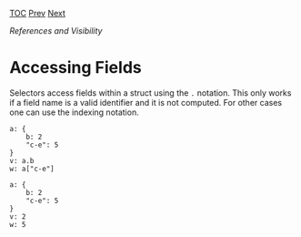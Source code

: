 [TOC](Readme.md) [Prev](scopes.md) [Next](aliases.md)

_References and Visibility_

# Accessing Fields

Selectors access fields within a struct using the `.` notation.
This only works if a field name is a valid identifier and it is not computed.
For other cases one can use the indexing notation.


<!-- CUE editor -->
```
a: {
    b: 2
    "c-e": 5
}
v: a.b
w: a["c-e"]
```

<!-- result -->
```
a: {
    b: 2
    "c-e": 5
}
v: 2
w: 5
```
